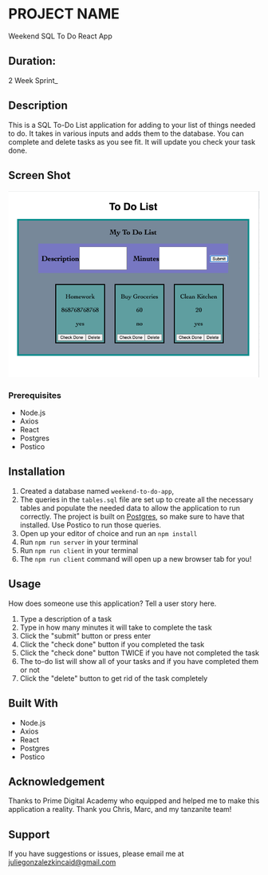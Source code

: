 

# PROJECT NAME
Weekend SQL To Do React App

## Duration: 
2 Week Sprint_

## Description
This is a SQL To-Do List application for adding to your list of things needed to do. It takes in various inputs and adds them to the database. You can complete and delete tasks as you see fit. It will update you check your task done.



## Screen Shot
![screenshot](screenshot.png)



### Prerequisites
- Node.js
- Axios
- React
- Postgres
- Postico


## Installation

1. Created a database named `weekend-to-do-app`,
2. The queries in the `tables.sql` file are set up to create all the necessary tables and populate the needed data to allow the application to run correctly. The project is built on [Postgres](https://www.postgresql.org/download/), so make sure to have that installed. Use Postico to run those queries.
3. Open up your editor of choice and run an `npm install`
4. Run `npm run server` in your terminal
5. Run `npm run client` in your terminal
6. The `npm run client` command will open up a new browser tab for you!

## Usage
How does someone use this application? Tell a user story here.

1. Type a description of a task 
2. Type in how many minutes it will take to complete the task
3. Click the "submit" button or press enter
4. Click the "check done" button if you completed the task 
5. Click the "check done" button TWICE if you have not completed the task
6. The to-do list will show all of your tasks and if you have completed them or not 
7. Click the "delete" button to get rid of the task completely


## Built With
- Node.js
- Axios
- React
- Postgres
- Postico



## Acknowledgement
Thanks to Prime Digital Academy who equipped and helped me to make this application a reality. Thank you Chris, Marc, and my tanzanite team!

## Support
If you have suggestions or issues, please email me at juliegonzalezkincaid@gmail.com